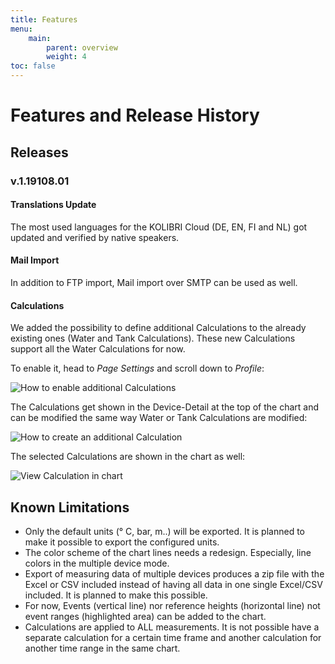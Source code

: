 ```yaml
---
title: Features
menu:
    main:
        parent: overview
        weight: 4
toc: false
---
```


# Features and Release History

## Releases

### v.1.19108.01

#### Translations Update

The most used languages for the KOLIBRI Cloud (DE, EN, FI and NL) got updated and verified by native speakers.

#### Mail Import

In addition to FTP import, Mail import over SMTP can be used as well.

#### Calculations

We added the possibility to define additional Calculations to the already existing ones (Water and Tank Calculations). These new Calculations support all the Water Calculations for now.

To enable it, head to _Page Settings_ and scroll down to _Profile_:

![How to enable additional Calculations](/img/calculations/activate_calculations.png "How to enable additional Calculations")

The Calculations get shown in the Device-Detail at the top of the chart and can be modified the same way Water or Tank Calculations are modified:

![How to create an additional Calculation](/img/calculations/define_calculation.gif "How to create an additional Calculation")

The selected Calculations are shown in the chart as well:

![View Calculation in chart](/img/calculations/view_calculation.png "View Calculation in chart")

## Known Limitations
 - Only the default units (° C, bar, m..) will be exported. It is planned to make it possible to export the configured units.
 - The color scheme of the chart lines needs a redesign. Especially, line colors in the multiple device mode.
 - Export of measuring data of multiple devices produces a zip file with the Excel or CSV included instead of having all data in one single Excel/CSV included. It is planned to make this possible.
 - For now, Events (vertical line) nor reference heights (horizontal line) not event ranges (highlighted area) can be added to the chart.
 - Calculations are applied to ALL measurements. It is not possible have a separate calculation for a certain time frame and another calculation for another time range in the same chart.